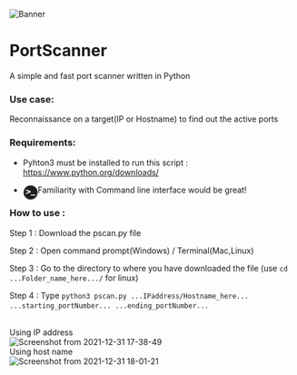 ![Banner](https://user-images.githubusercontent.com/74534547/147825320-d2b7e291-5a8e-4fac-a7c9-134ad5c55cd5.png)


# PortScanner
A simple and fast port scanner written in Python 


### Use case:
Reconnaissance on a target(IP or Hostname) to find out the active ports

### Requirements:
- Pyhton3 must be installed to run this script :
  https://www.python.org/downloads/
  
- Familiarity with Command line interface would be great! <img  align = "Left" alt="Terminal" width="26px" src="https://raw.githubusercontent.com/github/explore/80688e429a7d4ef2fca1e82350fe8e3517d3494d/topics/terminal/terminal.png" />



### How to use : </br>
Step 1 : Download the pscan.py file <br/>

Step 2 : Open command prompt(Windows) / Terminal(Mac,Linux) </br>

Step 3 : Go to the directory to where you have downloaded the file (use ``cd ...Folder_name_here.../`` for linux) </br>

Step 4 : Type ``python3 pscan.py ...IPaddress/Hostname_here... ...starting_portNumber... ...ending_portNumber...`` </br>

</br>Using IP address</br>
![Screenshot from 2021-12-31 17-38-49](https://user-images.githubusercontent.com/74534547/147823432-3119e904-2aaa-4924-ac8e-19bf4304fd46.png)
</br>Using host name</br>
![Screenshot from 2021-12-31 18-01-21](https://user-images.githubusercontent.com/74534547/147823588-f19c1ba0-c224-4a83-96ad-4cb74163ea77.png)
